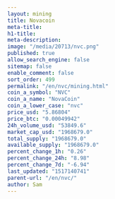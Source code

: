 ```yaml
---
layout: mining
title: Novacoin
meta-title: 
h1-title: 
meta-description: 
image: "/media/20713/nvc.png"
published: true
allow_search_engine: false
sitemap: false
enable_comment: false
sort_order: 499
permalink: "/en/nvc/mining.html"
coin_a_symbol: "NVC"
coin_a_name: "NovaCoin"
coin_a_lower_case: "nvc"
price_usd: "5.86804"
price_btc: "0.00049942"
24h_volume_usd: "53849.6"
market_cap_usd: "1968679.0"
total_supply: "1968679.0"
available_supply: "1968679.0"
percent_change_1h: "0.26"
percent_change_24h: "8.98"
percent_change_7d: "-6.94"
last_updated: "1517140741"
parent-url: "/en/nvc/"
author: Sam
---
```


